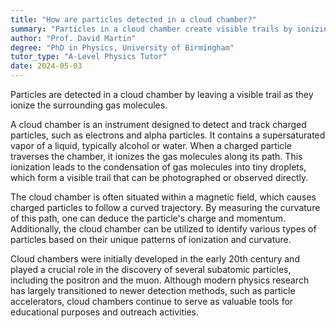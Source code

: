 ```yaml
---
title: "How are particles detected in a cloud chamber?"
summary: "Particles in a cloud chamber create visible trails by ionizing gas molecules, allowing for their detection and observation."
author: "Prof. David Martin"
degree: "PhD in Physics, University of Birmingham"
tutor_type: "A-Level Physics Tutor"
date: 2024-05-03
---
```


Particles are detected in a cloud chamber by leaving a visible trail as they ionize the surrounding gas molecules.

A cloud chamber is an instrument designed to detect and track charged particles, such as electrons and alpha particles. It contains a supersaturated vapor of a liquid, typically alcohol or water. When a charged particle traverses the chamber, it ionizes the gas molecules along its path. This ionization leads to the condensation of gas molecules into tiny droplets, which form a visible trail that can be photographed or observed directly.

The cloud chamber is often situated within a magnetic field, which causes charged particles to follow a curved trajectory. By measuring the curvature of this path, one can deduce the particle's charge and momentum. Additionally, the cloud chamber can be utilized to identify various types of particles based on their unique patterns of ionization and curvature.

Cloud chambers were initially developed in the early 20th century and played a crucial role in the discovery of several subatomic particles, including the positron and the muon. Although modern physics research has largely transitioned to newer detection methods, such as particle accelerators, cloud chambers continue to serve as valuable tools for educational purposes and outreach activities.
    